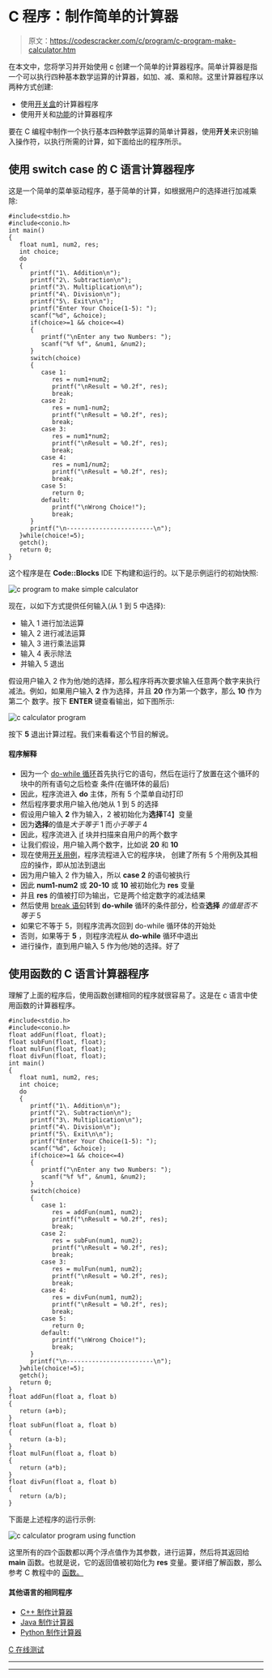 # C 程序：制作简单的计算器

> 原文：<https://codescracker.com/c/program/c-program-make-calculator.htm>

在本文中，您将学习并开始使用 c 创建一个简单的计算器程序。简单计算器是指一个可以执行四种基本数学运算的计算器，如加、减、乘和除。这里计算器程序以两种方式创建:

*   使用[开关盒](/c/c-switch-statement.htm)的计算器程序
*   使用开关和[功能](/c/c-functions.htm)的计算器程序

要在 C 编程中制作一个执行基本四种数学运算的简单计算器，使用**开关**来识别输入操作符，以执行所需的计算，如下面给出的程序所示。

## 使用 switch case 的 C 语言计算器程序

这是一个简单的菜单驱动程序，基于简单的计算，如根据用户的选择进行加减乘除:

```
#include<stdio.h>
#include<conio.h>
int main()
{
   float num1, num2, res;
   int choice;
   do
   {
      printf("1\. Addition\n");
      printf("2\. Subtraction\n");
      printf("3\. Multiplication\n");
      printf("4\. Division\n");
      printf("5\. Exit\n\n");
      printf("Enter Your Choice(1-5): ");
      scanf("%d", &choice);
      if(choice>=1 && choice<=4)
      {
         printf("\nEnter any two Numbers: ");
         scanf("%f %f", &num1, &num2);
      }
      switch(choice)
      {
         case 1:
            res = num1+num2;
            printf("\nResult = %0.2f", res);
            break;
         case 2:
            res = num1-num2;
            printf("\nResult = %0.2f", res);
            break;
         case 3:
            res = num1*num2;
            printf("\nResult = %0.2f", res);
            break;
         case 4:
            res = num1/num2;
            printf("\nResult = %0.2f", res);
            break;
         case 5:
            return 0;
         default:
            printf("\nWrong Choice!");
            break;
      }
      printf("\n------------------------\n");
   }while(choice!=5);
   getch();
   return 0;
}
```

这个程序是在 **Code::Blocks** IDE 下构建和运行的。以下是示例运行的初始快照:

![c program to make simple calculator](img/08d4f2c2469d00c671ce755aaee02992.png)

现在，以如下方式提供任何输入(从 1 到 5 中选择):

*   输入 1 进行加法运算
*   输入 2 进行减法运算
*   输入 3 进行乘法运算
*   输入 4 表示除法
*   并输入 5 退出

假设用户输入 2 作为他/她的选择，那么程序将再次要求输入任意两个数字来执行减法。例如，如果用户输入 **2** 作为选择，并且 **20** 作为第一个数字，那么 **10** 作为第二个 数字。按下 **ENTER** 键查看输出，如下图所示:

![c calculator program](img/15108dfdfb72159e39a538cc7acf3f05.png)

按下 **5** 退出计算过程。我们来看看这个节目的解说。

#### 程序解释

*   因为一个 [do-while 循环](/c/c-do-while-loop.htm)首先执行它的语句，然后在运行了放置在这个循环的块中的所有语句之后检查 条件(在循环体的最后)
*   因此，程序流进入 **do** 主体，所有 5 个菜单自动打印
*   然后程序要求用户输入他/她从 1 到 5 的选择
*   假设用户输入 **2** 作为输入，2 被初始化为**选择**T4】变量
*   因为**选择**的值是*大于等于* 1 而*小于等于* 4
*   因此，程序流进入 [if](/c/c-if-statement.htm) 块并扫描来自用户的两个数字
*   让我们假设，用户输入两个数字，比如说 **20** 和 **10**
*   现在使用[开关用例](/c/c-switch-statement.htm)，程序流程进入它的程序块， 创建了所有 5 个用例及其相应的操作，即从加法到退出
*   因为用户输入 2 作为输入，所以 **case 2** 的语句被执行
*   因此 **num1-num2** 或 **20-10** 或 **10** 被初始化为 **res** 变量
*   并且 **res** 的值被打印为输出，它是两个给定数字的减法结果
*   然后使用 [break 语句](/c/c-break-statement.htm)转到 **do-while** 循环的条件部分，检查**选择** *的值是否不等于* 5
*   如果它不等于 5，则程序流再次回到 do-while 循环体的开始处
*   否则，如果等于 **5** ，则程序流程从 **do-while** 循环中退出
*   进行操作，直到用户输入 5 作为他/她的选择。好了

## 使用函数的 C 语言计算器程序

理解了上面的程序后，使用函数创建相同的程序就很容易了。这是在 c 语言中使用函数的计算器程序。

```
#include<stdio.h>
#include<conio.h>
float addFun(float, float);
float subFun(float, float);
float mulFun(float, float);
float divFun(float, float);
int main()
{
   float num1, num2, res;
   int choice;
   do
   {
      printf("1\. Addition\n");
      printf("2\. Subtraction\n");
      printf("3\. Multiplication\n");
      printf("4\. Division\n");
      printf("5\. Exit\n\n");
      printf("Enter Your Choice(1-5): ");
      scanf("%d", &choice);
      if(choice>=1 && choice<=4)
      {
         printf("\nEnter any two Numbers: ");
         scanf("%f %f", &num1, &num2);
      }
      switch(choice)
      {
         case 1:
            res = addFun(num1, num2);
            printf("\nResult = %0.2f", res);
            break;
         case 2:
            res = subFun(num1, num2);
            printf("\nResult = %0.2f", res);
            break;
         case 3:
            res = mulFun(num1, num2);
            printf("\nResult = %0.2f", res);
            break;
         case 4:
            res = divFun(num1, num2);
            printf("\nResult = %0.2f", res);
            break;
         case 5:
            return 0;
         default:
            printf("\nWrong Choice!");
            break;
      }
      printf("\n------------------------\n");
   }while(choice!=5);
   getch();
   return 0;
}
float addFun(float a, float b)
{
   return (a+b);
}
float subFun(float a, float b)
{
   return (a-b);
}
float mulFun(float a, float b)
{
   return (a*b);
}
float divFun(float a, float b)
{
   return (a/b);
}
```

下面是上述程序的运行示例:

![c calculator program using function](img/ef79bf58715c4ded913e3bf1016bbf86.png)

这里所有的四个函数都以两个浮点值作为其参数，进行运算，然后将其返回给 **main** 函数。也就是说，它的返回值被初始化为 **res** 变量。要详细了解函数，那么参考 C 教程中的 [函数。](/c/c-functions.htm)

#### 其他语言的相同程序

*   [C++ 制作计算器](/cpp/program/cpp-program-make-calculator.htm)
*   [Java 制作计算器](/java/program/java-program-make-calculator.htm)
*   [Python 制作计算器](/python/program/python-program-make-calculator.htm)

[C 在线测试](/exam/showtest.php?subid=2)

* * *

* * *
